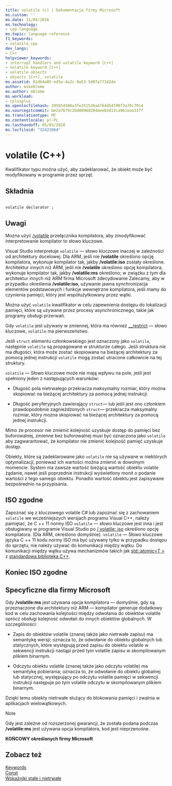 ```yaml
---
title: volatile (c) | Dokumentacja firmy Microsoft
ms.custom: ''
ms.date: 11/04/2016
ms.technology:
- cpp-language
ms.topic: language-reference
f1_keywords:
- volatile_cpp
dev_langs:
- C++
helpviewer_keywords:
- interrupt handlers and volatile keyword [C++]
- volatile keyword [C++]
- volatile objects
- objects [C++], volatile
ms.assetid: 81db4a85-ed5a-4a2c-9a53-5d07a771d2de
author: mikeblome
ms.author: mblome
ms.workload:
- cplusplus
ms.openlocfilehash: 295654586a3fe251526a4764d54f80f3a70c7014
ms.sourcegitcommit: be2a7679c2bd80968204dee03d13ca961eaa31ff
ms.translationtype: MT
ms.contentlocale: pl-PL
ms.lasthandoff: 05/03/2018
ms.locfileid: "32423964"
---
```

# <a name="volatile-c"></a>volatile (C++)
Kwalifikator typu można użyć, aby zadeklarować, że obiekt może być modyfikowany w programie przez sprzęt.  
  
## <a name="syntax"></a>Składnia  
  
```  
  
volatile declarator ;  
```  
  
## <a name="remarks"></a>Uwagi  
 Można użyć [/volatile](../build/reference/volatile-volatile-keyword-interpretation.md) przełącznika kompilatora, aby zmodyfikować interpretowanie kompilator to słowo kluczowe.  
  
 Visual Studio interpretuje `volatile` — słowo kluczowe inaczej w zależności od architektury docelowej. Dla ARM, jeśli nie **/volatile** określono opcję kompilatora, wykonuje kompilator tak, jakby **/volatile:iso** zostały określone. Architektur innych niż ARM, jeśli nie **/volatile** określono opcję kompilatora, wykonuje kompilator tak, jakby **/volatile:ms** określono; w związku z tym dla architektur innych niż ARM firma Microsoft zdecydowanie Zalecamy, aby w przypadku określenia **/volatile:iso**, używanie jawna synchronizacja elementów podstawowych i funkcje wewnętrzne kompilatora, jeśli mamy do czynienia pamięci, który jest współużytkowany przez wątki.  
  
 Można użyć `volatile` kwalifikator w celu zapewnienia dostępu do lokalizacji pamięci, które są używane przez procesy asynchronicznego, takie jak programy obsługi przerwań.  
  
 Gdy `volatile` jest używany w zmiennej, która ma również [__restrict](../cpp/extension-restrict.md) — słowo kluczowe, `volatile` ma pierwszeństwo.  
  
 Jeśli `struct` elementu członkowskiego jest oznaczony jako `volatile`, następnie `volatile` są propagowane w strukturze całego. Jeśli struktura nie ma długości, która może zostać skopiowana na bieżącej architektury za pomocą jednej instrukcji `volatile` mogą zostać utracone całkowicie na tej struktury.  
  
 `volatile` — Słowo kluczowe może nie mają wpływu na pole, jeśli jest spełniony jeden z następujących warunków:  
  
-   Długość pola nietrwałego przekracza maksymalny rozmiar, który można skopiować na bieżącej architektury za pomocą jednej instrukcji.  
  
-   Długość peryferyjnych zawierający `struct`— lub jeśli jest ono członkiem prawdopodobnie zagnieżdżonych `struct`— przekracza maksymalny rozmiar, który można skopiować na bieżącej architektury za pomocą jednej instrukcji.  
  
 Mimo że procesor nie zmienić kolejność uzyskuje dostęp do pamięci bez buforowalnej, zmienne bez buforowalnej musi być oznaczona jako `volatile` aby zagwarantować, że kompilator nie zmienić kolejność pamięć uzyskuje dostęp.  
  
 Obiekty, które są zadeklarowane jako `volatile` nie są używane w niektórych optymalizacji, ponieważ ich wartości można zmienić w dowolnym momencie.  System ma zawsze wartość bieżącą wartość obiektu volatile żądanie, nawet jeśli poprzednie instrukcji wyświetlony monit o podanie wartości z tego samego obiektu.  Ponadto wartość obiektu jest zapisywane bezpośrednio na przypisania.  
  
## <a name="iso-compliant"></a>ISO zgodne  
 Zapoznać się z kluczowego volatile C# lub zapoznać się z zachowaniem `volatile` we wcześniejszych wersjach programu Visual C++, należy pamiętać, że C ++ 11 normy ISO `volatile` — słowo kluczowe jest inna i jest obsługiwany w programie Visual Studio po [/ volatile: iso](../build/reference/volatile-volatile-keyword-interpretation.md) określono opcję kompilatora. (Dla ARM, określono domyślnie). `volatile` — Słowo kluczowe języka C ++ 11 kodu normy ISO ma być używany tylko w przypadku dostępu do sprzętu; nie należy używać do komunikacji między wątku. Do komunikacji między wątku używa mechanizmów takich jak [std::atomic\<T >](../standard-library/atomic.md) z [standardowa biblioteka C++](../standard-library/cpp-standard-library-reference.md).  
  
## <a name="end-of-iso-compliant"></a>Koniec ISO zgodne  
  
## <a name="microsoft-specific"></a>Specyficzne dla firmy Microsoft  
 Gdy **/volatile:ms** jest używana opcja kompilatora — domyślnie, gdy są przeznaczone dla architektury niż ARM — kompilator generuje dodatkowy kod w celu zachowania kolejności między odwołania do obiektów volatile oprócz obsługi kolejność odwołań do innych obiektów globalnych. W szczególności:  
  
-   Zapis do obiektów volatile (znanej także jako nietrwałe zapisu) ma semantykę wersji; oznacza to, że odwołanie do obiektu globalnych lub statycznych, które występują przed zapisu do obiektu volatile w sekwencji instrukcji nastąpi przed tym volatile zapisu w skompilowanym plikiem binarnym.  
  
-   Odczytu obiektu volatile (znanej także jako odczytu volatile) ma semantykę pobierania; oznacza to, że odwołanie do obiektu globalnej lub statycznej, występujący po odczytu volatile pamięci w sekwencji instrukcji następuje po tym volatile odczytu w skompilowanym plikiem binarnym.  
  
 Dzięki temu obiekty nietrwałe służący do blokowania pamięci i zwalnia w aplikacjach wielowątkowych.  
  
> [!NOTE]
>  Gdy jest zależne od rozszerzonej gwarancji, że została podana podczas **/volatile:ms** jest używana opcja kompilatora, kod jest nieprzenośne.  
  
**KOŃCOWY określonych firmy Microsoft**  
  
## <a name="see-also"></a>Zobacz też  
 [Keywords](../cpp/keywords-cpp.md)   
 [Const](../cpp/const-cpp.md)   
 [Wskaźniki stałe i nietrwałe](../cpp/const-and-volatile-pointers.md)